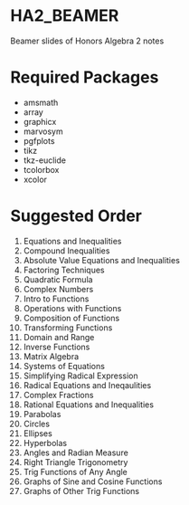 # HA2_BEAMER
Beamer slides of Honors Algebra 2 notes

# Required Packages
<ul>
  <li>amsmath</li>
  <li>array</li>
  <li>graphicx</li>
  <li>marvosym</li>
  <li>pgfplots</li>
  <li>tikz</li>
  <li>tkz-euclide</li>
  <li>tcolorbox</li>
  <li>xcolor</li>
</ul>
  
# Suggested Order
<ol>
  <li>Equations and Inequalities</li>
  <li>Compound Inequalities</li>
  <li>Absolute Value Equations and Inequalities</li>
  <li>Factoring Techniques</li>
  <li>Quadratic Formula</li>
  <li>Complex Numbers</li>
  <li>Intro to Functions</li>
  <li>Operations with Functions</li>
  <li>Composition of Functions</li>
  <li>Transforming Functions</li>
  <li>Domain and Range</li>
  <li>Inverse Functions</li>
  <li>Matrix Algebra</li>
  <li>Systems of Equations</li>
  <li>Simplifying Radical Expression</li>
  <li>Radical Equations and Ineqaulities</li>
  <li>Complex Fractions</li>
  <li>Rational Equations and Inequalities</li>
  <li>Parabolas</li>
  <li>Circles</li>
  <li>Ellipses</li>
  <li>Hyperbolas</li>
  <li>Angles and Radian Measure</li>
  <li>Right Triangle Trigonometry</li>
  <li>Trig Functions of Any Angle</li>
  <li>Graphs of Sine and Cosine Functions</li>
  <li>Graphs of Other Trig Functions</li>
</ol>
